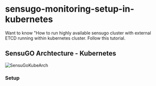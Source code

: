 # sensugo-monitoring-setup-in-kubernetes
Want to know "How to run highly available sensugo cluster with external ETCD running within kubernetes cluster. Follow this tutorial.

## SensuGO Archtecture - Kubernetes
![SensuGoKubeArch](https://user-images.githubusercontent.com/38158144/62856678-39026f80-bd13-11e9-83fe-c91e5814378d.jpeg)


### Setup 
